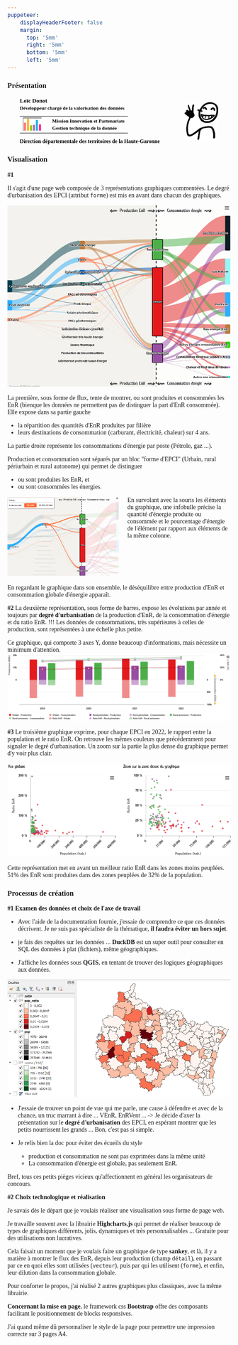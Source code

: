 ```yaml
---
puppeteer:
    displayHeaderFooter: false
    margin:
      top: '5mm'
      right: '5mm'
      bottom: '5mm'
      left: '5mm'
---
```


<style>
#container { font-family: "Segoe Script"}
.signature_ddt31 { font-family: Marianne } 
table.sddt31[empty-cells],table.sddt31[border="0"],table.sddt31[border="0"] > tr > td, table.sddt31[border="0"] > tr > th,table.sddt31[border="0"] > thead > tr > td, table.sddt31[border="0"] > tbody > tr > td, table.sddt31[border="0"] > tfoot > tr > td,table.sddt31[border="0"] > thead > tr > th, table.sddt31[border="0"] > tbody > tr > th, table.sddt31[border="0"] > tfoot > tr > th,table.sddt31:not([border]),table.sddt31:not([border]) > tr > td, table.sddt31:not([border]) > tr >  th,table.sddt31:not([border]) > thead > tr > td, table.sddt31:not([border]) > tbody > tr > td, table.sddt31:not([border]) > tfoot > tr > td,table.sddt31:not([border]) > thead > tr > th, table.sddt31:not([border]) > tbody > tr > th, table.sddt31:not([border]) > tfoot > tr > th{border: none !important;}#graph { width:42px; height:30px; font-size:0; padding:0; margin:0 15px 0 0;}#graph:hover div {    height:27px !important;    transition: height 0.25s ease-in;}</style>

<div id="container">

### Présentation

<div style ="display:flex; justify-content: space-around; align-items:center;">

<div class="signature_ddt31" style='margin:0; padding:0; font-size:14px; font-family: Marianne !important, Arial, Helvetica, "Liberation Sans", FreeSans, sans-serif; color:#000000;'>
	<div>
		<strong style="color:#000000; font-size:13px;">Loïc Donot</strong>
	</div>
	<div>
		<strong style="font-size:11px;color:#000000">Développeur chargé de la valorisation des données</strong>
	</div>
	<table style="border-collapse:collapse;border:none;margin: 10px 0 0 0;">
		<tr>
			<td>
				<table class="sddt31" id="graph" style="border-collapse:collapse;border:none;width:42px; height:30px; font-size:0; padding:0; margin:0 10px 0 0;">
					<tr>
						<td valign="bottom" style="border-left:1px solid #666 !important;border-bottom:1px solid #666 !important; width:7px; padding:1px;">
							<div style="height:18px;background-color:#ff7f7f; transition: height 0.25s ease-in;">&nbsp;</div>
						</td>
						<td valign="bottom" style="border-bottom:1px solid #666 !important; width:7px; padding:1px;">
							<div style="height:27px;background-color:#ffbb33; transition: height 0.25s ease-in;">&nbsp;</div>
						</td>
						<td valign="bottom" style="border-bottom:1px solid #666 !important; width:7px; padding:1px;">
							<div style="height:12px;background-color:#99cc00; transition: height 0.25s ease-in;">&nbsp;</div>
						</td>
						<td valign="bottom" style="border-bottom:1px solid #666 !important; width:7px; padding:1px;">
							<div style="height:13px;background-color:#aa66cc; transition: height 0.25s ease-in;">&nbsp;</div>
						</td>
						<td valign="bottom" style="border-bottom:1px solid #666 !important; width:7px; padding:1px;">
							<div style="height:24px;background-color:#33b5e5; transition: height 0.25s ease-in;">&nbsp;</div>
						</td>
						<td valign="bottom" style="border-bottom:1px solid #666 !important; width:7px; padding:1px;">
							<div style="height:14px;background-color:#ff3298; transition: height 0.25s ease-in;">&nbsp;</div>
						</td>
					</tr>
				</table>
			</td>
			<td valign="middle">
				<strong style="font-size:11px;color:#000000">Mission Innovation et Partenariats</strong>
				<br>
				<strong style="font-size:11px;color:#000000">Gestion technique de la donnée</strong>
			</td>
		</tr>
	</table>
		<div style="margin-top:10px; line-height:16px">
			<span style="font-size:12px;color:#000000;font-weight:bold">Direction départementale des territoires de la Haute-Garonne</span>
        </div>
</div>
    <img src="imgs/winner.svg" style="max-width:15%;">
</div>

### Visualisation 

**#1** 

Il s'agit d'une page web composée de 3 représentations graphiques commentées.
Le degré d'urbanisation des EPCI (attribut `forme`) est mis en avant dans chacun des graphiques.

<img src="imgs/chart1.png">

La première, sous forme de flux, tente de montrer, ou sont produites et consommées les EnR (bienque les données ne permettent pas de distinguer la part d'EnR consommée).
Elle expose dans sa partie gauche
- la répartition des quantités d'EnR produites par filière
- leurs destinations de consommation (carburant, électricité, chaleur) sur 4 ans. 

La partie droite représente les consommations d'énergie par poste (Pétrole, gaz ...). 

Production et consommation sont séparés par un bloc "forme d'EPCI" (Urbain, rural périurbain et rural autonome) qui permet de distinguer 
- ou sont produites les EnR, et 
- ou sont consommées les énergies.

<img src="imgs/chart1_2.png" style="float:left; width:50%; margin: 0 5mm 5mm 0">

En survolant avec la souris les éléments du graphique, une infobulle précise la quantité d'énergie produite ou consommée et le pourcentage d'énergie de l'élément par rapport aux éléments de la même colonne. 
<div style="clear:both;">

En regardant le graphique dans son ensemble, le déséquilibre entre production d'EnR et consommation globale d'énergie apparaît.

<!-- pagebreak -->

**#2** 
 La deuxième représentation, sous forme de barres, expose les évolutions par année et toujours par **degré d'urbanisation** de la production d'EnR, de la consommation d'énergie et du ratio EnR. !!! Les données de consommations, très supérieures à celles de production, sont représentées à une échelle plus petite.

Ce graphique, qui comporte 3 axes Y, donne beaucoup d'informations, mais nécessite un minimum d'attention.
<img src="imgs/chart2.png">

**#3** 
Le troisième graphique exprime, pour chaque EPCI en 2022, le rapport entre la population et le ratio EnR. On retrouve les mêmes couleurs que précédemment pour signaler le degré d'urbanisation. Un zoom sur la partie la plus dense du graphique permet d'y voir plus clair.

<img src="imgs/chart3.png">

Cette représentation met en avant un meilleur ratio EnR dans les zones moins peuplées.
51% des EnR sont produites dans des zones peuplées de 32% de la population.

</div>


### Processus de création

**#1 Examen des données et choix de l'axe de travail**
- Avec l'aide de la documentation fournie, j'essaie de comprendre ce que ces données décrivent.
Je ne suis pas spécialiste de la thématique, **il faudra éviter un hors sujet**.

- je fais des requêtes sur les données ... **DuckDB** est un super outil pour consulter en SQL des données à plat (fichiers), même géographiques.




- J'affiche les données sous **QGIS**, en tentant de trouver des logiques géographiques aux données.
<img src="imgs/map_explore.png">


- J'essaie de trouver un point de vue qui me parle, une cause à défendre et avec de la chance, un truc marrant à dire ... VEnR, EnRVent ... 
-> Je décide d'axer la présentation sur le **degré d'urbanisation** des EPCI, en espérant montrer que les petits nourrissent les grands ... Bon, c'est pas si simple.

- Je relis bien la doc pour éviter des écueils du style 
    - production et consommation ne sont pas exprimées dans la même unité
    - La consommation d'énergie est globale, pas seulement EnR.

Bref, tous ces petits pièges vicieux qu'affectionnent en général les organisateurs de concours.


**#2 Choix technologique et réalisation**

Je savais dès le départ que je voulais réaliser une visualisation sous forme de page web.

Je travaille souvent avec la librairie **Highcharts.js** qui permet de réaliser beaucoup de types de graphiques différents, jolis, dynamiques et très personnalisables ... Gratuite pour des utilisations non lucratives.

Cela faisait un moment que je voulais faire un graphique de type **sankey**, et là, il y a matière à montrer le flux des EnR, depuis leur production (champ `détail`), en passant par ce en quoi elles sont utilisées (`vecteur`), puis par qui les utilisent (`forme`), et enfin, leur dilution dans la consommation globale.

Pour conforter le propos, j'ai réalisé 2 autres graphiques plus classiques, avec la même librairie.

**Concernant la mise en page**, le framework css **Bootstrap** offre des composants facilitant le positionnement de blocks responsives.

J'ai quand même dû personnaliser le style de la page pour permettre une impression correcte sur 3 pages A4.